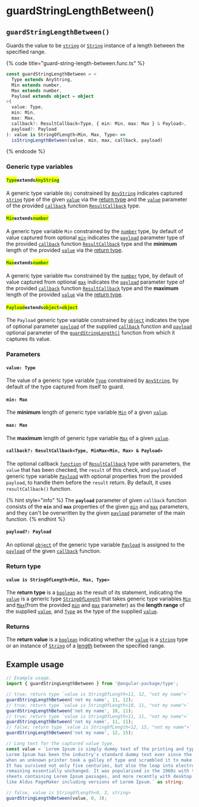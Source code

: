 # guardStringLengthBetween()

## `guardStringLengthBetween()`

Guards the value to be [`string`](https://developer.mozilla.org/en-US/docs/Web/JavaScript/Reference/Global\_Objects/String) or [`String`](https://developer.mozilla.org/en-US/docs/Web/JavaScript/Reference/Global\_Objects/String) instance of a length between the specified range.

{% code title="guard-string-length-between.func.ts" %}
```typescript
const guardStringLengthBetween = <
  Type extends AnyString,
  Min extends number,
  Max extends number,
  Payload extends object = object
>(
  value: Type,
  min: Min,
  max: Max,
  callback?: ResultCallback<Type, { min: Min, max: Max } & Payload>,
  payload?: Payload
): value is StringOfLength<Min, Max, Type> =>
  isStringLengthBetween(value, min, max, callback, payload)
```
{% endcode %}

### Generic type variables

#### <mark style="color:green;">**`Type`**</mark>**`extends`**<mark style="color:green;">**`AnyString`**</mark>

A generic type variable `Obj` constrained by [`AnyString`](../types/anystring.md) indicates captured [`string`](https://www.typescriptlang.org/docs/handbook/basic-types.html#string) type of the given [`value`](guardstringlengthbetween.md#value-type) via the [return type](guardstringlengthbetween.md#return-type) and the [`value`](../types/resultcallback.md#value-value) parameter of the provided [`callback`](guardstringlengthbetween.md#callback-resultcallback-less-than-bigint-payload-greater-than) function [`ResultCallback`](../types/resultcallback.md) type.

#### <mark style="color:green;">**`Min`**</mark>**`extends`**<mark style="color:green;">**`number`**</mark>

A generic type variable `Min` constrained by the [`number`](https://www.typescriptlang.org/docs/handbook/basic-types.html#number) type, by default of value captured from optional [`min`](guardstringlengthbetween.md#min-max) indicates the [`payload`](../types/resultcallback.md#payload-payload) parameter type of the provided [`callback`](guardstringlengthbetween.md#callback-resultcallback-less-than-type-payload-greater-than) function [`ResultCallback`](../types/resultcallback.md) type and the **minimum** length of the provided [`value`](guardstringlengthbetween.md#value-type) via the [return type](guardstringlengthbetween.md#return-type).

#### <mark style="color:green;">**`Max`**</mark>**`extends`**<mark style="color:green;">**`number`**</mark>

A generic type variable `Max` constrained by the [`number`](https://www.typescriptlang.org/docs/handbook/basic-types.html#number) type, by default of value captured from optional [`max`](guardstringlengthbetween.md#max-max) indicates the [`payload`](../types/resultcallback.md#payload-payload) parameter type of the provided [`callback`](guardstringlengthbetween.md#callback-resultcallback-less-than-type-payload-greater-than) function [`ResultCallback`](../types/resultcallback.md) type and the **maximum** length of the provided [`value`](guardstringlengthbetween.md#value-type) via the [return type](guardstringlengthbetween.md#return-type).

#### <mark style="color:green;">**`Payload`**</mark>**`extends`**<mark style="color:green;">**`object`**</mark>**`=`**<mark style="color:green;">**`object`**</mark>

The `Payload` generic type variable constrained by [`object`](https://www.typescriptlang.org/docs/handbook/basic-types.html#object) indicates the type of optional parameter [`payload`](../types/resultcallback.md#payload-payload) of the supplied [`callback`](guardstringlengthbetween.md#callback-resultcallback-less-than-type-payload-greater-than) function and [`payload`](guardstringlengthbetween.md#payload-payload) optional parameter of the [`guardStringLength()`](guardstringlengthbetween.md#guardstringlength) function from which it captures its value.

### Parameters

#### `value: Type`

The value of a generic type variable [`Type`](guardstringlengthbetween.md#typeextendsanystring) constrained by [`AnyString`](../types/anystring.md), by default of the type captured from itself to guard.

#### `min: Max`

The **minimum** length of generic type variable [`Min`](guardstringlengthbetween.md#minextendsnumber) of a given [`value`](guardstringlengthbetween.md#value-any).

#### `max: Max`

The **maximum** length of generic type variable [`Max`](guardstringlengthbetween.md#maxextendsnumber) of a given [`value`](guardstringlengthbetween.md#value-any).

#### `callback?: ResultCallback<Type, MinMax<Min, Max> & Payload>`

The optional callback [`function`](https://developer.mozilla.org/en-US/docs/Web/JavaScript/Guide/Functions) of [`ResultCallback`](../types/resultcallback.md) type with parameters, the `value` that has been checked, the `result` of this check, and `payload` of generic type variable [`Payload`](guardstringlengthbetween.md#payloadextendsobject) with optional properties from the provided `payload`, to handle them before the `result` return. By default, it uses `resultCallback()` function.

{% hint style="info" %}
The **`payload`** parameter of given `callback` function consists of the **`min`** and **`max`** properties of the given [`min`](guardstringlengthbetween.md#min-max) and [`max`](guardstringlengthbetween.md#max-max) parameters, and they can't be overwritten by the given [`payload`](guardstringlengthbetween.md#payload-payload) parameter of the main function.
{% endhint %}

#### `payload?: Payload`

An optional [`object`](https://developer.mozilla.org/en-US/docs/Web/JavaScript/Reference/Global\_Objects/Object) of the generic type variable [`Payload`](guardstringlengthbetween.md#payloadextendsobject-object) is assigned to the [`payload`](../types/resultcallback.md#payload-payload) of the given [`callback`](guardstringlengthbetween.md#callback-resultcallback-less-than-bigint-payload-greater-than) function.

### Return type

#### `value is StringOfLength<Min, Max, Type>`

The **return type** is a [`boolean`](https://www.typescriptlang.org/docs/handbook/basic-types.html#boolean) as the result of its statement, indicating the [`value`](guardstringlengthbetween.md#value-type) is a generic type [`StringOfLength`](../types/stringoflength.md) that takes generic type variables [`Min`](guardstringlengthbetween.md#minextendsnumber) and [`Max`](guardstringlengthbetween.md#maxextendsnumber)(from the provided [`min`](guardstringlengthbetween.md#min-max) and [`max`](guardstringlengthbetween.md#max-max) parameter) as the **length range** of the supplied [`value`](guardstringlengthbetween.md#value-type), and [`Type`](guardstringlengthbetween.md#typeextendsanystring) as the type of the supplied [`value`](guardstringlengthbetween.md#value-type).

### Returns

The **return value** is a [`boolean`](https://developer.mozilla.org/en-US/docs/Web/JavaScript/Reference/Global\_Objects/Boolean) indicating whether the [`value`](guardstringlengthbetween.md#value-type) is a [`string`](https://developer.mozilla.org/en-US/docs/Web/JavaScript/Reference/Global\_Objects/String) type or an instance of [`String`](https://developer.mozilla.org/en-US/docs/Web/JavaScript/Reference/Global\_Objects/String) of a [length](guardstringlengthbetween.md#length-minmax-less-than-min-max-greater-than-or-min-or-max) between the specified range.

## Example usage

```typescript
// Example usage.
import { guardStringLengthBetween } from '@angular-package/type';

// true; return type `value is StringOfLength<11, 12, "not my name">`
guardStringLengthBetween('not my name', 11, 12);
// true; return type `value is StringOfLength<10, 11, "not my name">`
guardStringLengthBetween('not my name', 10, 11);
// true; return type `value is StringOfLength<11, 11, "not my name">`
guardStringLengthBetween('not my name', 11, 11);
// false; return type `value is StringOfLength<12, 15, "not my name">`
guardStringLengthBetween('not my name', 12, 15);

// Long text for the captured value type.
const value = `Lorem Ipsum is simply dummy text of the printing and typesetting industry.
Lorem Ipsum has been the industry's standard dummy text ever since the 1500s,
when an unknown printer took a galley of type and scrambled it to make a type specimen book.
It has survived not only five centuries, but also the leap into electronic typesetting,
remaining essentially unchanged. It was popularised in the 1960s with the release of Letraset
sheets containing Lorem Ipsum passages, and more recently with desktop publishing software
like Aldus PageMaker including versions of Lorem Ipsum.` as string;

// false, value is StringOfLength<0, 3, string>
guardStringLengthBetween(value, 0, 3); 
```
